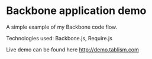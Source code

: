 Backbone application demo
=========================

A simple example of my Backbone code flow.

Technologies used: Backbone.js, Require.js 

Live demo can be found here http://demo.tablism.com
